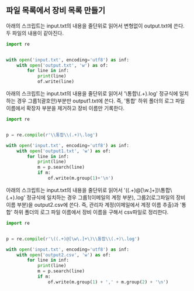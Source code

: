 ## 파일 목록에서 장비 목록 만들기

아래의 스크립트는 
input.txt의 내용을 줄단위로 읽어서 변형없이 output.txt에 쓴다.
두 파일의 내용이 같아진다.

```python
import re


with open('input.txt', encoding='utf8') as inf:
    with open('output.txt', 'w') as of:
        for line in inf:
            print(line)
            of.write(line)
```

아래의 스크립트는 
input.txt의 내용을 줄단위로 읽어서 
'\\통합\\(.+)\.log' 정규식에 일치하는 경우 그룹1(괄호안)부분만 output1.txt에 쓴다.
즉, '통합' 하위 폴더의 로그 파일 이름에서 확장자 부분을 제거하고 장비 이름만 기록한다.

```python
import re


p = re.compile(r'\\통합\\(.+)\.log')

with open('input.txt', encoding='utf8') as inf:
    with open('output1.txt', 'w') as of:
        for line in inf:
            print(line)
            m = p.search(line)
            if m:
                of.write(m.group(1)+'\n')
```

아래의 스크립트는 
input.txt의 내용을 줄단위로 읽어서 
'\((.+)@[\w\.]+]\)\\통합\\(.+)\.log' 정규식에 일치하는 경우 그룹1(이메일의 계정 부분), 그룹2(로그파일의 장비 이름 부분)을 output2.csv에 쓴다.
즉, 관리자 계정(이메일에서 계정 이름 추출)과 '통합' 하위 폴더의 로그 파일 이름에서 장비 이름을 구해서 csv파일로 정리한다.

```python
import re


p = re.compile(r'\((.+)@[\w\.]+\)\\통합\\(.+)\.log')

with open('input.txt', encoding='utf8') as inf:
    with open('output2.csv', 'w') as of:
        for line in inf:
            print(line)
            m = p.search(line)
            if m:
                of.write(m.group(1) + ',' + m.group(2) + '\n')
```